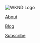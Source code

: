 ![WKND Logo](/media_1ed978beab279953a7181b9684e0d2f43e30ea32c.png)

[About](/fashion-trends-of-the-season)

[Blog](/fashion-insights)

[Subscribe](#)